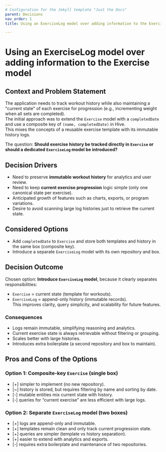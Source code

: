 ```yaml
---
# Configuration for the Jekyll template "Just the Docs"
parent: Decisions
nav_order: 1
title: Using an ExerciseLog model over adding information to the Exercise model.

---
```


# Using an ExerciseLog model over adding information to the Exercise model

## Context and Problem Statement

The application needs to track workout history while also maintaining a "current state" of each exercise for progression (e.g., incrementing weight when all sets are completed).  
The initial approach was to extend the `Exercise` model with a `completedDate` and use a composite key of `(name, completedDate)` in Hive.  
This mixes the concepts of a reusable exercise template with its immutable history logs.

The question: **Should exercise history be tracked directly in `Exercise` or should a dedicated `ExerciseLog` model be introduced?**

## Decision Drivers

* Need to preserve **immutable workout history** for analytics and user review.
* Need to keep **current exercise progression** logic simple (only one canonical state per exercise).
* Anticipated growth of features such as charts, exports, or program variations.
* Desire to avoid scanning large log histories just to retrieve the current state.

## Considered Options

* Add `completedDate` to `Exercise` and store both templates and history in the same box (composite key).
* Introduce a separate `ExerciseLog` model with its own repository and box.

## Decision Outcome

Chosen option: **Introduce `ExerciseLog` model**, because it clearly separates responsibilities:
- `Exercise` = current state (template for workouts).
- `ExerciseLog` = append-only history (immutable records).  
  This improves clarity, query simplicity, and scalability for future features.

### Consequences

* Logs remain immutable, simplifying reasoning and analytics.
* Current exercise state is always retrievable without filtering or grouping.
* Scales better with large histories.
* Introduces extra boilerplate (a second repository and box to maintain).

## Pros and Cons of the Options

### Option 1: Composite-key `Exercise` (single box)

* [+] simpler to implement (no new repository).
* [~] history is stored, but requires filtering by name and sorting by date.
* [-] mutable entities mix current state with history.
* [-] queries for “current exercise” are less efficient with large logs.

### Option 2: Separate `ExerciseLog` model (two boxes)

* [+] logs are append-only and immutable.
* [+] templates remain clean and only track current progression state.
* [+] queries are simpler (template vs history separation).
* [+] easier to extend with analytics and exports.
* [-] requires extra boilerplate and maintenance of two repositories.  
